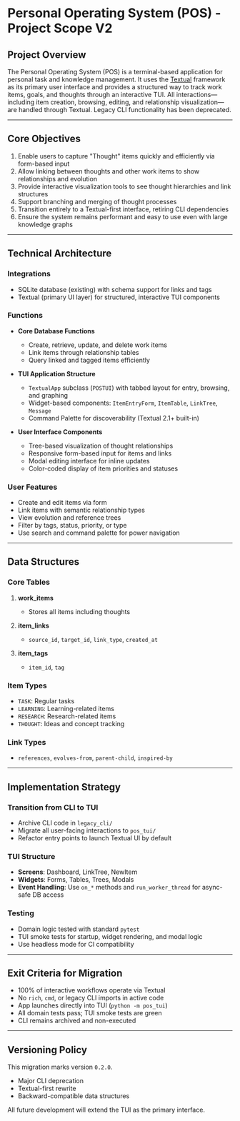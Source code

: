 # Personal Operating System (POS) - Project Scope V2

## **Project Overview**

The Personal Operating System (POS) is a terminal-based application for personal task and knowledge management. It uses the [Textual](https://github.com/Textualize/textual) framework as its primary user interface and provides a structured way to track work items, goals, and thoughts through an interactive TUI. All interactions—including item creation, browsing, editing, and relationship visualization—are handled through Textual. Legacy CLI functionality has been deprecated.

---

## **Core Objectives**

1. Enable users to capture "Thought" items quickly and efficiently via form-based input
2. Allow linking between thoughts and other work items to show relationships and evolution
3. Provide interactive visualization tools to see thought hierarchies and link structures
4. Support branching and merging of thought processes
5. Transition entirely to a Textual-first interface, retiring CLI dependencies
6. Ensure the system remains performant and easy to use even with large knowledge graphs

---

## **Technical Architecture**

### **Integrations**

* SQLite database (existing) with schema support for links and tags
* Textual (primary UI layer) for structured, interactive TUI components

### **Functions**

* **Core Database Functions**

  * Create, retrieve, update, and delete work items
  * Link items through relationship tables
  * Query linked and tagged items efficiently

* **TUI Application Structure**

  * `TextualApp` subclass (`POSTUI`) with tabbed layout for entry, browsing, and graphing
  * Widget-based components: `ItemEntryForm`, `ItemTable`, `LinkTree`, `Message`
  * Command Palette for discoverability (Textual 2.1+ built-in)

* **User Interface Components**

  * Tree-based visualization of thought relationships
  * Responsive form-based input for items and links
  * Modal editing interface for inline updates
  * Color-coded display of item priorities and statuses

### **User Features**

* Create and edit items via form
* Link items with semantic relationship types
* View evolution and reference trees
* Filter by tags, status, priority, or type
* Use search and command palette for power navigation

---

## **Data Structures**

### **Core Tables**

1. **work\_items**

   * Stores all items including thoughts
2. **item\_links**

   * `source_id`, `target_id`, `link_type`, `created_at`
3. **item\_tags**

   * `item_id`, `tag`

### **Item Types**

* `TASK`: Regular tasks
* `LEARNING`: Learning-related items
* `RESEARCH`: Research-related items
* `THOUGHT`: Ideas and concept tracking

### **Link Types**

* `references`, `evolves-from`, `parent-child`, `inspired-by`

---

## **Implementation Strategy**

### Transition from CLI to TUI

* Archive CLI code in `legacy_cli/`
* Migrate all user-facing interactions to `pos_tui/`
* Refactor entry points to launch Textual UI by default

### TUI Structure

* **Screens**: Dashboard, LinkTree, NewItem
* **Widgets**: Forms, Tables, Trees, Modals
* **Event Handling**: Use `on_*` methods and `run_worker_thread` for async-safe DB access

### Testing

* Domain logic tested with standard `pytest`
* TUI smoke tests for startup, widget rendering, and modal logic
* Use headless mode for CI compatibility

---

## **Exit Criteria for Migration**

* 100% of interactive workflows operate via Textual
* No `rich`, `cmd`, or legacy CLI imports in active code
* App launches directly into TUI (`python -m pos_tui`)
* All domain tests pass; TUI smoke tests are green
* CLI remains archived and non-executed

---

## **Versioning Policy**

This migration marks version `0.2.0`.

* Major CLI deprecation
* Textual-first rewrite
* Backward-compatible data structures

All future development will extend the TUI as the primary interface. 